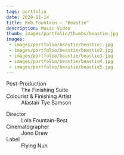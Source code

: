 ```yaml
---
tags: portfolio
date: 2020-11-14
title: Reb Fountain — "Beastie"
description: Music Video
thumb: images/portfolio/thumbs/beastie.jpg
images:
 - images/portfolio/beastie/beastie1.jpg
 - images/portfolio/beastie/beastie2.jpg
 - images/portfolio/beastie/beastie3.jpg
 - images/portfolio/beastie/beastie4.jpg
 - images/portfolio/beastie/beastie5.jpg
---
```


<dl>
  <dt>Post-Production</dt>
  <dd>The Finishing Suite</dd>

  <dt>Colourist & Finishing Artist</dt>
  <dd>Alastair Tye Samson</dd>
</dl>

<dl>
  <dt>Director</dt>
  <dd>Lola Fountain-Best</dd>

  <dt>Cinematographer</dt>
  <dd>Jono Drew</dd>

  <dt>Label</dt>
  <dd>Flying Nun</dd>
</dl>
